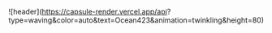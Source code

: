 ![header](https://capsule-render.vercel.app/api?
type=waving&color=auto&text=Ocean423&animation=twinkling&height=80)